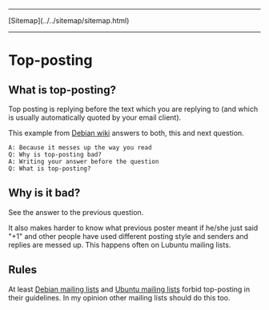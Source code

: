 <!DOCTYPE html>
<html>
<head>
<meta name="description" content="Insert description here" />
<meta name="keywords" content="Insert,keywords,here" />
<meta name="author" content="Mika Suomalainen" />
<meta charset="UTF-8" />
<link rel="canonical" href="http://mkaysi.github.com/articles/complaining/topposting.html">
<title>Top-posting in emails is annoying</title>
<link rel="stylesheet" type="text/css" href="../../tyyli.css" />
</head>
<body>
<hr/>
[Sitemap](../../sitemap/sitemap.html)
<hr/>

Top-posting
===========

What is top-posting?
--------------------

Top posting is replying before the text which you are replying to (and which is usually automatically quoted by your email client).

This example from [Debian wiki](https://wiki.debian.org/FAQsFromDebianUser#What_is_top-posting_.28and_why_shouldn.27t_I_do_it.29.3F) answers to both, this and next question.

    A: Because it messes up the way you read
    Q: Why is top-posting bad?
    A: Writing your answer before the question
    Q: What is top-posting?

Why is it bad?
--------------

See the answer to the previous question.

It also makes harder to know what previous poster meant if he/she just said "+1" and other people have used different posting style and senders and replies are messed up. This happens often on Lubuntu mailing lists.

Rules
-----

At least [Debian mailing lists](http://www.debian.org/MailingLists/#codeofconduct) and [Ubuntu mailing lists](http://www.ubuntu.com/support/community/mailinglists) forbid top-posting in their guidelines. In my opinion other mailing lists should do this too.

</body>
</HTML>
